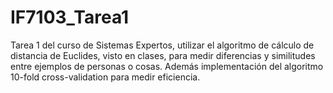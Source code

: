 # IF7103_Tarea1

Tarea 1 del curso de Sistemas Expertos, utilizar el algoritmo de cálculo de distancia de Euclides, visto en clases, para medir diferencias y similitudes entre ejemplos de personas o cosas. Además implementación del algoritmo 10-fold cross-validation para medir eficiencia.
